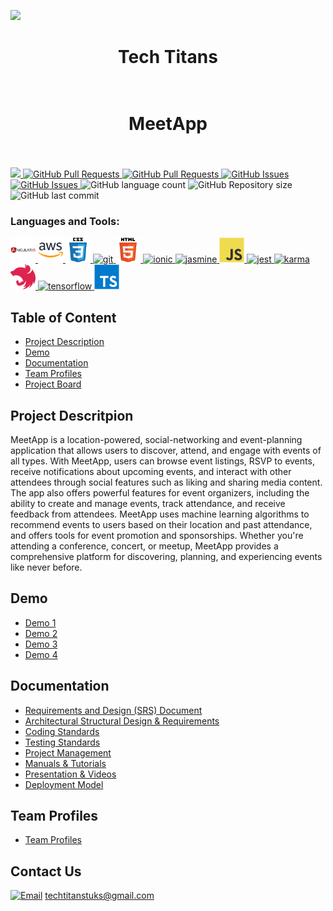![](https://digiday.com/wp-content/uploads/sites/3/2015/06/DonkeyKong-banner2.gif?w=1030&h=440&crop=1)


<p><h1 align='center'>Tech Titans<br><br></h1>
<h1 align='center'>MeetApp<br><br></h1>
</p>

<div align="left">
  <a href="https://github.com/COS301-SE-2023/MeetApp/actions/workflows/cd-development.yml">
  <img src="https://github.com/COS301-SE-2023/MeetApp/actions/workflows/cd-development.yml/badge.svg">
</a>
<a href= "(https://github.com/COS301-SE-2023/MeetApp/actions/workflows/ci-development.yaml">
  <img alt="GitHub Pull Requests" src="https://github.com/COS301-SE-2023/MeetApp/actions/workflows/ci-development.yaml/badge.svg">
</a>
<a href= "https://github.com/COS301-SE-2023/MeetApp/pulls">
  <img alt="GitHub Pull Requests" src="https://img.shields.io/github/issues-pr/COS301-SE-2023/MeetApp?style=plastic">
</a>
<a href = "https://github.com/COS301-SE-2023/MeetApp/issues">
  <img alt="GitHub Issues" src="https://img.shields.io/github/issues/COS301-SE-2023/MeetApp?style=plastic">
</a>
<a href = "https://github.com/orgs/COS301-SE-2023/projects/27/views/1">
  <img alt="GitHub Issues" src="https://img.shields.io/badge/Project%20Board-1-blue">
</a>
<img alt="GitHub language count" src="https://img.shields.io/github/languages/count/COS301-SE-2023/MeetApp?style=plastic">
<img alt="GitHub Repository size" src="https://img.shields.io/github/repo-size/COS301-SE-2023/MeetApp?style=plastic">
<img alt="GitHub last commit" src="https://img.shields.io/github/last-commit/COS301-SE-2023/MeetApp?color=orange&style=plastic">

</div>

<div align='left'>
<h3 align="left">Languages and Tools:</h3>
<p > <a href="https://angular.io" target="_blank" rel="noreferrer"> <img src="https://raw.githubusercontent.com/devicons/devicon/master/icons/angularjs/angularjs-original-wordmark.svg" alt="angularjs" width="40" height="40"/> </a> <a href="https://aws.amazon.com" target="_blank" rel="noreferrer"> <img src="https://raw.githubusercontent.com/devicons/devicon/master/icons/amazonwebservices/amazonwebservices-original-wordmark.svg" alt="aws" width="40" height="40"/> </a>  <a href="https://www.w3schools.com/css/" target="_blank" rel="noreferrer"> <img src="https://raw.githubusercontent.com/devicons/devicon/master/icons/css3/css3-original-wordmark.svg" alt="css3" width="40" height="40"/> </a>   <a href="https://git-scm.com/" target="_blank" rel="noreferrer"> <img src="https://www.vectorlogo.zone/logos/git-scm/git-scm-icon.svg" alt="git" width="40" height="40"/> </a> <a href="https://www.w3.org/html/" target="_blank" rel="noreferrer"> <img src="https://raw.githubusercontent.com/devicons/devicon/master/icons/html5/html5-original-wordmark.svg" alt="html5" width="40" height="40"/> </a> <a href="https://ionicframework.com" target="_blank" rel="noreferrer"> <img src="https://upload.wikimedia.org/wikipedia/commons/d/d1/Ionic_Logo.svg" alt="ionic" width="40" height="40"/> </a> <a href="https://jasmine.github.io/" target="_blank" rel="noreferrer"> <img src="https://www.vectorlogo.zone/logos/jasmine/jasmine-icon.svg" alt="jasmine" width="40" height="40"/> </a> <a href="https://developer.mozilla.org/en-US/docs/Web/JavaScript" target="_blank" rel="noreferrer"> <img src="https://raw.githubusercontent.com/devicons/devicon/master/icons/javascript/javascript-original.svg" alt="javascript" width="40" height="40"/> </a> <a href="https://jestjs.io" target="_blank" rel="noreferrer"> <img src="https://www.vectorlogo.zone/logos/jestjsio/jestjsio-icon.svg" alt="jest" width="40" height="40"/> </a> <a href="https://karma-runner.github.io/latest/index.html" target="_blank" rel="noreferrer"> <img src="https://raw.githubusercontent.com/detain/svg-logos/780f25886640cef088af994181646db2f6b1a3f8/svg/karma.svg" alt="karma" width="40" height="40"/> </a>   <a href="https://nestjs.com/" target="_blank" rel="noreferrer"> <img src="https://raw.githubusercontent.com/devicons/devicon/master/icons/nestjs/nestjs-plain.svg" alt="nestjs" width="40" height="40"/> </a> <a href="https://www.tensorflow.org" target="_blank" rel="noreferrer"> <img src="https://www.vectorlogo.zone/logos/tensorflow/tensorflow-icon.svg" alt="tensorflow" width="40" height="40"/> </a> <a href="https://www.typescriptlang.org/" target="_blank" rel="noreferrer"> <img src="https://raw.githubusercontent.com/devicons/devicon/master/icons/typescript/typescript-original.svg" alt="typescript" width="40" height="40"/> </a> </p></div>

## Table of Content
* [Project Description](#project-descritpion)
* [Demo](#demo)
* [Documentation](#documentation)
* [Team Profiles](#team-profiles)
* [Project Board](https://github.com/orgs/COS301-SE-2023/projects/27/views/1)


## Project Descritpion 
MeetApp is a location-powered, social-networking and event-planning application that allows users to discover, attend, and engage with events of all types. With MeetApp, users can browse event listings, RSVP to events, receive notifications about upcoming events, and interact with other attendees through social features such as liking and sharing media content. The app also offers powerful features for event organizers, including the ability to create and manage events, track attendance, and receive feedback from attendees. MeetApp uses machine learning algorithms to recommend events to users based on their location and past attendance, and offers tools for event promotion and sponsorships. Whether you're attending a conference, concert, or meetup, MeetApp provides a comprehensive platform for discovering, planning, and experiencing events like never before.
## Demo
* [Demo 1](https://drive.google.com/drive/folders/1ps4zFMsyaVffrnx9De-d89HhVjqKa4a8?usp=sharing)
* [Demo 2](https://drive.google.com/drive/folders/1lhjC10czva_b4yBKryF5oluZXzLEgXGw?usp=sharing)
* [Demo 3](https://drive.google.com/drive/folders/1453wSnG1ylgLTB513S1_4exm6wyxCFl_?usp=sharing)
* [Demo 4](https://drive.google.com/drive/folders/16xwQ6kkNhPFYnNHqJk9s1PFm1F6NmNd-?usp=sharing)

## Documentation

* [Requirements and Design (SRS) Document](https://docs.google.com/document/d/1EHkrakkAeITL3uzxEYB2qK57-l74RdiUYAZXCMUeUTg/edit?usp=sharing)
* [Architectural Structural Design & Requirements](https://drive.google.com/drive/folders/1HtlHt38AoDzFUmQpi_i_lWsPaaEMfXUJ?usp=sharing)
* [Coding Standards](#)
* [Testing Standards](#)
* [Project Management](#)
* [Manuals & Tutorials](#)
* [Presentation & Videos](#)
* [Deployment Model](#)

## Team Profiles
* [Team Profiles](https://github.com/COS301-SE-2023/MeetApp/wiki/Team-Profiles)

## Contact Us

[![Email](https://img.shields.io/badge/Gmail-D14836?style=for-the-badge&logo=gmail&logoColor=white)](#)  techtitanstuks@gmail.com


